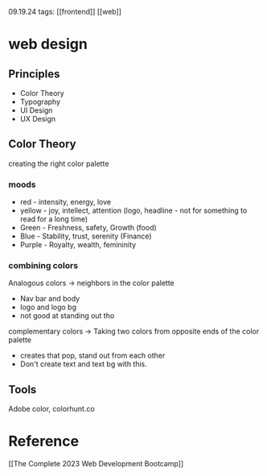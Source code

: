 09.19.24
tags: [[frontend]] [[web]]

# web design

## Principles
- Color Theory
- Typography
- UI Design
- UX Design

## Color Theory
creating the right color palette
### moods
- red - intensity, energy, love
- yellow - joy, intellect, attention (logo, headline - not for something to read for a long  time)
- Green - Freshness, safety, Growth (food)
- Blue - Stability, trust, serenity  (Finance)
- Purple - Royalty, wealth, femininity 
### combining colors
Analogous colors -> neighbors in the color palette
- Nav bar and body
- logo and logo bg
- not good at standing out tho

complementary colors -> Taking two colors from opposite ends of the color palette
- creates that pop, stand out from each other
- Don't create text and text bg with this.

## Tools 
Adobe color,  colorhunt.co

# Reference

[[The Complete 2023 Web Development Bootcamp]]